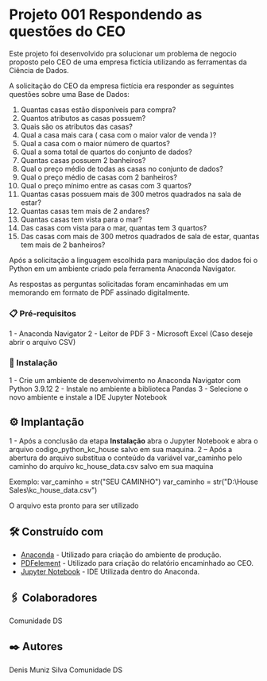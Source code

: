 # Projeto 001 Respondendo as questões do CEO

Este projeto foi desenvolvido pra solucionar um problema de negocio proposto pelo CEO de uma empresa fictícia utilizando as ferramentas da Ciência de Dados.

A solicitação do CEO da empresa fictícia era responder as seguintes questões sobre uma Base de Dados:

01.  Quantas  casas  estão  disponíveis  para  compra?
02.  Quantos  atributos  as  casas  possuem?
03.  Quais  são  os  atributos  das  casas?
04.  Qual  a  casa  mais  cara  (  casa  com  o  maior  valor  de  venda  )?
05.  Qual  a  casa  com  o  maior  número  de  quartos?
06.  Qual  a  soma  total  de  quartos  do  conjunto  de  dados?
07.  Quantas  casas  possuem  2  banheiros?
08.  Qual  o  preço  médio  de  todas  as  casas  no  conjunto  de dados?
09.  Qual  o  preço  médio  de  casas  com  2  banheiros?
10.  Qual  o  preço  mínimo  entre  as  casas  com  3  quartos?
11.  Quantas  casas  possuem  mais  de  300  metros  quadrados  na sala  de  estar?
12.  Quantas  casas  tem  mais  de  2  andares?
13.  Quantas  casas  tem  vista  para  o  mar?
14.  Das  casas  com  vista  para  o  mar,  quantas  tem  3  quartos?
15.  Das  casas  com  mais  de  300  metros  quadrados  de  sala  de  estar,  quantas  tem  mais  de  2  banheiros?


Após a solicitação a linguagem escolhida para manipulação dos dados foi o Python em um ambiente criado pela ferramenta Anaconda Navigator.

As respostas as perguntas solicitadas foram encaminhadas em um memorando em formato de PDF assinado digitalmente.


### 📋 Pré-requisitos

1 - Anaconda Navigator
2 - Leitor de PDF
3 - Microsoft Excel (Caso deseje abrir o arquivo CSV)


### 🔧 Instalação

1 - Crie um ambiente de desenvolvimento no Anaconda Navigator com Python 3.9.12
2 - Instale no ambiente a biblioteca Pandas
3 - Selecione o novo ambiente e instale a IDE Jupyter Notebook


## ⚙️ Implantação

1 - Após a conclusão da etapa **Instalação** abra o Jupyter Notebook e abra o arquivo codigo_python_kc_house salvo em sua maquina.
2 – Após a abertura do arquivo substitua o conteúdo da variável var_caminho pelo caminho do arquivo kc_house_data.csv salvo em sua maquina

Exemplo:
var_caminho = str("SEU CAMINHO")
var_caminho = str("D:\House Sales\kc_house_data.csv")

O arquivo esta pronto para ser utilizado

## 🛠️ Construído com

* [Anaconda](https://www.anaconda.com/products/distribution) - Utilizado para criação do ambiente de produção.
* [PDFelement](https://pdf.wondershare.com.br/pdfelement.html) - Utilizado para criação do relatório encaminhado ao CEO.
* [Jupyter Notebook](https://jupyter.org/) - IDE Utilizada dentro do Anaconda.


## 🖇️ Colaboradores

Comunidade DS


## ✒️ Autores

Denis Muniz Silva
Comunidade DS
